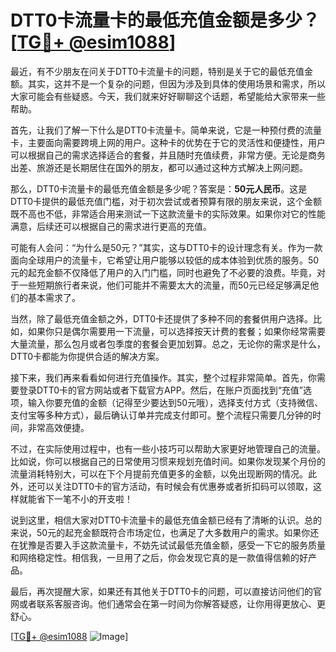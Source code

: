 # DTT0卡流量卡的最低充值金额是多少？[[TG💪+ @esim1088](https://t.me/s/esim1088)]

最近，有不少朋友在问关于DTT0卡流量卡的问题，特别是关于它的最低充值金额。其实，这并不是一个复杂的问题，但因为涉及到具体的使用场景和需求，所以大家可能会有些疑惑。今天，我们就来好好聊聊这个话题，希望能给大家带来一些帮助。

首先，让我们了解一下什么是DTT0卡流量卡。简单来说，它是一种预付费的流量卡，主要面向需要跨境上网的用户。这种卡的优势在于它的灵活性和便捷性，用户可以根据自己的需求选择适合的套餐，并且随时充值续费，非常方便。无论是商务出差、旅游还是长期居住在国外的朋友，都可以通过这种方式解决上网问题。

那么，DTT0卡流量卡的最低充值金额是多少呢？答案是：**50元人民币**。这是DTT0卡提供的最低充值门槛，对于初次尝试或者预算有限的朋友来说，这个金额既不高也不低，非常适合用来测试一下这款流量卡的实际效果。如果你对它的性能满意，后续还可以根据自己的需求进行更高的充值。

可能有人会问：“为什么是50元？”其实，这与DTT0卡的设计理念有关。作为一款面向全球用户的流量卡，它希望让用户能够以较低的成本体验到优质的服务。50元的起充金额不仅降低了用户的入门门槛，同时也避免了不必要的浪费。毕竟，对于一些短期旅行者来说，他们可能并不需要太大的流量，而50元已经足够满足他们的基本需求了。

当然，除了最低充值金额之外，DTT0卡还提供了多种不同的套餐供用户选择。比如，如果你只是偶尔需要用一下流量，可以选择按天计费的套餐；如果你经常需要大量流量，那么包月或者包季度的套餐会更加划算。总之，无论你的需求是什么，DTT0卡都能为你提供合适的解决方案。

接下来，我们再来看看如何进行充值操作。其实，整个过程非常简单。首先，你需要登录DTT0卡的官方网站或者下载官方APP。然后，在账户页面找到“充值”选项，输入你要充值的金额（记得至少要达到50元哦），选择支付方式（支持微信、支付宝等多种方式），最后确认订单并完成支付即可。整个流程只需要几分钟的时间，非常高效便捷。

不过，在实际使用过程中，也有一些小技巧可以帮助大家更好地管理自己的流量。比如说，你可以根据自己的日常使用习惯来规划充值时间。如果你发现某个月份的流量消耗特别大，可以在下个月提前充值更多的金额，以免出现断网的情况。此外，还可以关注DTT0卡的官方活动，有时候会有优惠券或者折扣码可以领取，这样就能省下一笔不小的开支啦！

说到这里，相信大家对DTT0卡流量卡的最低充值金额已经有了清晰的认识。总的来说，50元的起充金额既符合市场定位，也满足了大多数用户的需求。如果你还在犹豫是否要入手这款流量卡，不妨先试试最低充值金额，感受一下它的服务质量和网络稳定性。相信我，一旦用了之后，你会发现它真的是一款值得信赖的好产品。

最后，再次提醒大家，如果还有其他关于DTT0卡的问题，可以直接访问他们的官网或者联系客服咨询。他们通常会在第一时间为你解答疑惑，让你用得更放心、更舒心。

[[TG💪+ @esim1088](https://t.me/s/esim1088) ![Image](https://i.postimg.cc/4NQfJmqS/Snipaste-2025-05-13-00-14-12.png)]